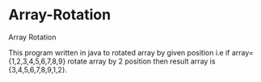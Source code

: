 # Array-Rotation
Array Rotation

This program written in java to rotated array by given position i.e if array= {1,2,3,4,5,6,7,8,9} rotate array by 2 position then result array is {3,4,5,6,7,8,9,1,2}.

